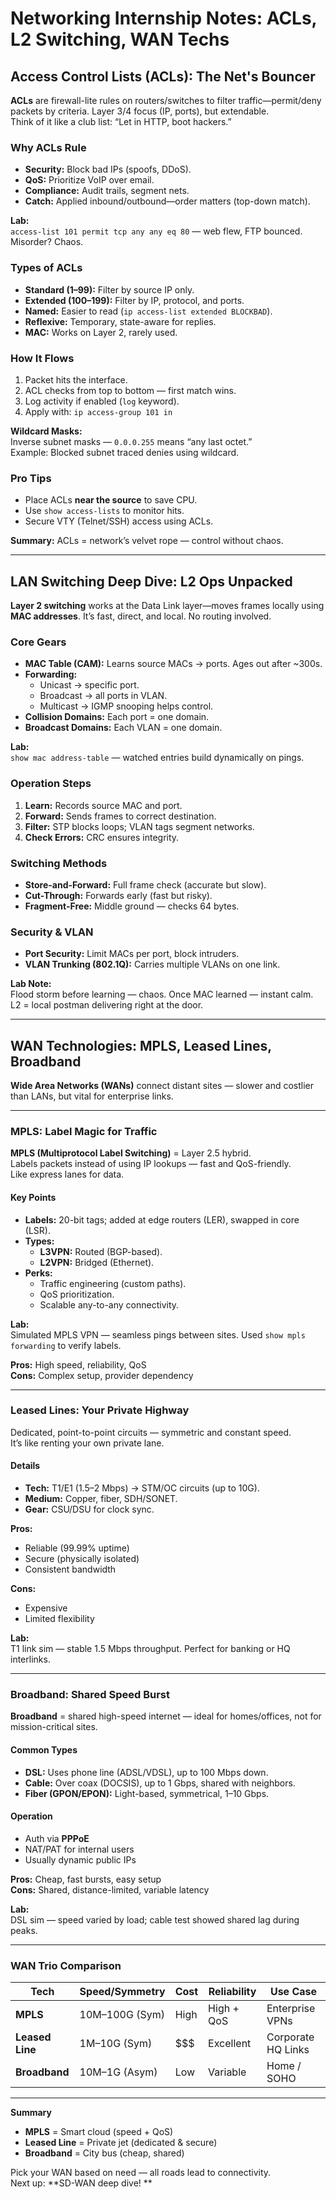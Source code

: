 # Networking Internship Notes: ACLs, L2 Switching, WAN Techs

## Access Control Lists (ACLs): The Net's Bouncer

**ACLs** are firewall-lite rules on routers/switches to filter traffic—permit/deny packets by criteria. Layer 3/4 focus (IP, ports), but extendable.  
Think of it like a club list: “Let in HTTP, boot hackers.”

### Why ACLs Rule
- **Security:** Block bad IPs (spoofs, DDoS).  
- **QoS:** Prioritize VoIP over email.  
- **Compliance:** Audit trails, segment nets.  
- **Catch:** Applied inbound/outbound—order matters (top-down match).

**Lab:**  
`access-list 101 permit tcp any any eq 80` — web flew, FTP bounced. Misorder? Chaos.

### Types of ACLs
- **Standard (1–99):** Filter by source IP only.  
- **Extended (100–199):** Filter by IP, protocol, and ports.  
- **Named:** Easier to read (`ip access-list extended BLOCKBAD`).  
- **Reflexive:** Temporary, state-aware for replies.  
- **MAC:** Works on Layer 2, rarely used.

### How It Flows
1. Packet hits the interface.  
2. ACL checks from top to bottom — first match wins.  
3. Log activity if enabled (`log` keyword).  
4. Apply with: `ip access-group 101 in`  

**Wildcard Masks:**  
Inverse subnet masks — `0.0.0.255` means “any last octet.”  
Example: Blocked subnet traced denies using wildcard.

### Pro Tips
- Place ACLs **near the source** to save CPU.  
- Use `show access-lists` to monitor hits.  
- Secure VTY (Telnet/SSH) access using ACLs.

 **Summary:** ACLs = network’s velvet rope — control without chaos.

---

## LAN Switching Deep Dive: L2 Ops Unpacked

**Layer 2 switching** works at the Data Link layer—moves frames locally using **MAC addresses**. It’s fast, direct, and local. No routing involved.

### Core Gears
- **MAC Table (CAM):** Learns source MACs → ports. Ages out after ~300s.  
- **Forwarding:**  
  - Unicast → specific port.  
  - Broadcast → all ports in VLAN.  
  - Multicast → IGMP snooping helps control.  
- **Collision Domains:** Each port = one domain.  
- **Broadcast Domains:** Each VLAN = one domain.

**Lab:**  
`show mac address-table` — watched entries build dynamically on pings.

### Operation Steps
1. **Learn:** Records source MAC and port.  
2. **Forward:** Sends frames to correct destination.  
3. **Filter:** STP blocks loops; VLAN tags segment networks.  
4. **Check Errors:** CRC ensures integrity.

### Switching Methods
- **Store-and-Forward:** Full frame check (accurate but slow).  
- **Cut-Through:** Forwards early (fast but risky).  
- **Fragment-Free:** Middle ground — checks 64 bytes.  

### Security & VLAN
- **Port Security:** Limit MACs per port, block intruders.  
- **VLAN Trunking (802.1Q):** Carries multiple VLANs on one link.  

**Lab Note:**  
Flood storm before learning — chaos. Once MAC learned — instant calm.  
L2 = local postman delivering right at the door.

---

## WAN Technologies: MPLS, Leased Lines, Broadband

**Wide Area Networks (WANs)** connect distant sites — slower and costlier than LANs, but vital for enterprise links.

---

### MPLS: Label Magic for Traffic

**MPLS (Multiprotocol Label Switching)** = Layer 2.5 hybrid.  
Labels packets instead of using IP lookups — fast and QoS-friendly.  
Like express lanes for data.

#### Key Points
- **Labels:** 20-bit tags; added at edge routers (LER), swapped in core (LSR).  
- **Types:**  
  - **L3VPN:** Routed (BGP-based).  
  - **L2VPN:** Bridged (Ethernet).  
- **Perks:**  
  - Traffic engineering (custom paths).  
  - QoS prioritization.  
  - Scalable any-to-any connectivity.  

**Lab:**  
Simulated MPLS VPN — seamless pings between sites. Used `show mpls forwarding` to verify labels.

 **Pros:** High speed, reliability, QoS  
 **Cons:** Complex setup, provider dependency

---

### Leased Lines: Your Private Highway

Dedicated, point-to-point circuits — symmetric and constant speed.  
It’s like renting your own private lane.

#### Details
- **Tech:** T1/E1 (1.5–2 Mbps) → STM/OC circuits (up to 10G).  
- **Medium:** Copper, fiber, SDH/SONET.  
- **Gear:** CSU/DSU for clock sync.  

**Pros:**  
- Reliable (99.99% uptime)  
- Secure (physically isolated)  
- Consistent bandwidth  

**Cons:**  
- Expensive  
- Limited flexibility  

**Lab:**  
T1 link sim — stable 1.5 Mbps throughput. Perfect for banking or HQ interlinks.

---

### Broadband: Shared Speed Burst

**Broadband** = shared high-speed internet — ideal for homes/offices, not for mission-critical sites.

#### Common Types
- **DSL:** Uses phone line (ADSL/VDSL), up to 100 Mbps down.  
- **Cable:** Over coax (DOCSIS), up to 1 Gbps, shared with neighbors.  
- **Fiber (GPON/EPON):** Light-based, symmetrical, 1–10 Gbps.

#### Operation
- Auth via **PPPoE**  
- NAT/PAT for internal users  
- Usually dynamic public IPs  

**Pros:** Cheap, fast bursts, easy setup  
**Cons:** Shared, distance-limited, variable latency

**Lab:**  
DSL sim — speed varied by load; cable test showed shared lag during peaks.

---

### WAN Trio Comparison

| Tech | Speed/Symmetry | Cost | Reliability | Use Case |
|------|----------------|------|-------------|-----------|
| **MPLS** | 10M–100G (Sym) | High | High + QoS | Enterprise VPNs |
| **Leased Line** | 1M–10G (Sym) | $$$ | Excellent | Corporate HQ Links |
| **Broadband** | 10M–1G (Asym) | Low | Variable | Home / SOHO |

---

 **Summary**

- **MPLS** = Smart cloud (speed + QoS)  
- **Leased Line** = Private jet (dedicated & secure)  
- **Broadband** = City bus (cheap, shared)  

Pick your WAN based on need — all roads lead to connectivity.  
Next up: **SD-WAN deep dive! **

